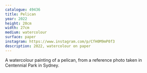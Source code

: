 ```yaml
---
catalogue: 49436
title: Pelican
year: 2022
height: 20cm
width: 27cm
medium: watercolour
surface: paper
instagram: https://www.instagram.com/p/CfH0M9mP0f3
description: 2022, watercolour on paper
---
```

A watercolour painting of a pelican, from a reference photo taken in Centennial Park in Sydney.

